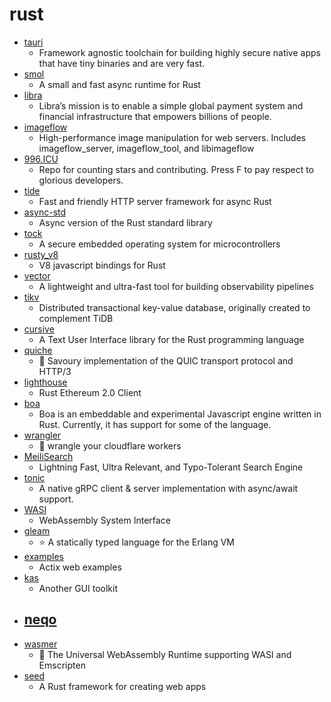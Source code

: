 # rust
- [tauri](https://github.com/tauri-apps/tauri)
  - Framework agnostic toolchain for building highly secure native apps that have tiny binaries and are very fast.
- [smol](https://github.com/stjepang/smol)
  - A small and fast async runtime for Rust
- [libra](https://github.com/libra/libra)
  - Libra’s mission is to enable a simple global payment system and financial infrastructure that empowers billions of people.
- [imageflow](https://github.com/imazen/imageflow)
  - High-performance image manipulation for web servers. Includes imageflow_server, imageflow_tool, and libimageflow
- [996.ICU](https://github.com/996icu/996.ICU)
  - Repo for counting stars and contributing. Press F to pay respect to glorious developers.
- [tide](https://github.com/http-rs/tide)
  - Fast and friendly HTTP server framework for async Rust
- [async-std](https://github.com/async-rs/async-std)
  - Async version of the Rust standard library
- [tock](https://github.com/tock/tock)
  - A secure embedded operating system for microcontrollers
- [rusty_v8](https://github.com/denoland/rusty_v8)
  - V8 javascript bindings for Rust
- [vector](https://github.com/timberio/vector)
  - A lightweight and ultra-fast tool for building observability pipelines
- [tikv](https://github.com/tikv/tikv)
  - Distributed transactional key-value database, originally created to complement TiDB
- [cursive](https://github.com/gyscos/cursive)
  - A Text User Interface library for the Rust programming language
- [quiche](https://github.com/cloudflare/quiche)
  - 🥧 Savoury implementation of the QUIC transport protocol and HTTP/3
- [lighthouse](https://github.com/sigp/lighthouse)
  - Rust Ethereum 2.0 Client
- [boa](https://github.com/jasonwilliams/boa)
  - Boa is an embeddable and experimental Javascript engine written in Rust. Currently, it has support for some of the language.
- [wrangler](https://github.com/cloudflare/wrangler)
  - 🤠 wrangle your cloudflare workers
- [MeiliSearch](https://github.com/meilisearch/MeiliSearch)
  - Lightning Fast, Ultra Relevant, and Typo-Tolerant Search Engine
- [tonic](https://github.com/hyperium/tonic)
  - A native gRPC client & server implementation with async/await support.
- [WASI](https://github.com/WebAssembly/WASI)
  - WebAssembly System Interface
- [gleam](https://github.com/gleam-lang/gleam)
  - ⭐️ A statically typed language for the Erlang VM
- [examples](https://github.com/actix/examples)
  - Actix web examples
- [kas](https://github.com/kas-gui/kas)
  - Another GUI toolkit
- [neqo](https://github.com/mozilla/neqo)
  - 
- [wasmer](https://github.com/wasmerio/wasmer)
  - 🚀 The Universal WebAssembly Runtime supporting WASI and Emscripten
- [seed](https://github.com/seed-rs/seed)
  - A Rust framework for creating web apps
